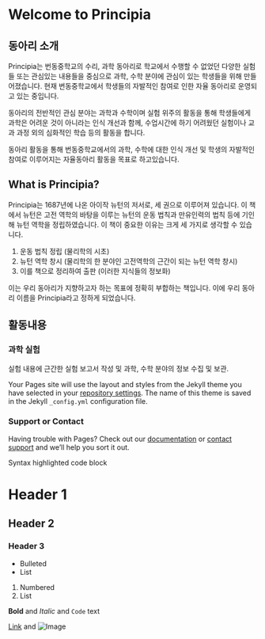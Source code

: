 # Welcome to Principia
## 동아리 소개

Principia는 번동중학교의 수리, 과학 동아리로 학교에서 수행할 수 없었던 다양한 실험들 또는 관심있는 내용들을 중심으로 
과학, 수학 분야에 관심이 있는 학생들을 위해 만들어졌습니다. 현재 번동중학교에서 학생들의 자발적인 참여로 인한 자율 동아리로 운영되고 있는 중입니다. 

동아리의 전반적인 관심 분야는 과학과 수학이며 실험 위주의 활동을 통해 학생들에게 과학은 어려운 것이 아니라는 인식 개선과 함께, 수업시간에 하기 어려웠던 실험이나 교과 과정 외의 심화적인 학습 등의 활동을 합니다. 

동아리 활동을 통해 번동중학교에서의 과학, 수학에 대한 인식 개선 및 학생의 자발적인 참여로 이루어지는 자율동아리 활동을 목표로 하고있습니다. 

## What is  Principia?

Principia는 1687년에 나온 아이작 뉴턴의 저서로, 세 권으로 이루어져 있습니다. 이 책에서 뉴턴은 고전 역학의 바탕을 이루는 뉴턴의 운동 법칙과 만유인력의 법칙 등에 기인해 뉴턴 역학을 정립하였습니다. 이 책이 중요한 이유는 크게 세 가지로 생각할 수 있습니다. 

1. 운동 법칙 정립 (물리학의 시초)
2. 뉴턴 역학 창시 (물리학의 한 분야인 고전역학의 근간이 되는 뉴턴 역학 창시)
3. 이를 책으로 정리하여 출판 (이러한 지식들의 정보화)

이는 우리 동아리가 지향하고자 하는 목표에 정확히 부합하는 책입니다. 이에 우리 동아리 이름을 Principia라고 정하게 되었습니다. 
 

## 활동내용

### 과학 실험

실험 내용에 근간한 실험 보고서 작성 및 과학, 수학 분야의 정보 수집 및 보관.

Your Pages site will use the layout and styles from the Jekyll theme you have selected in your [repository settings](https://github.com/principia-bundong/principia.github.io/settings). The name of this theme is saved in the Jekyll `_config.yml` configuration file.

### Support or Contact

Having trouble with Pages? Check out our [documentation](https://help.github.com/categories/github-pages-basics/) or [contact support](https://github.com/contact) and we’ll help you sort it out.

Syntax highlighted code block

# Header 1
## Header 2
### Header 3

- Bulleted
- List

1. Numbered
2. List

**Bold** and _Italic_ and `Code` text

[Link](url) and ![Image](src)
